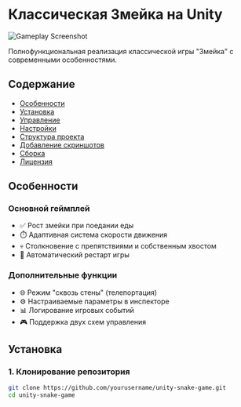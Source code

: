 # Классическая Змейка на Unity

![Gameplay Screenshot](Assets/Prefab/Image1.png) 

Полнофункциональная реализация классической игры "Змейка" с современными особенностями.

## Содержание
- [Особенности](#особенности)
- [Установка](#установка)
- [Управление](#управление)
- [Настройки](#настройки)
- [Структура проекта](#структура-проекта)
- [Добавление скриншотов](#добавление-скриншотов)
- [Сборка](#сборка)
- [Лицензия](#лицензия)

## Особенности

### Основной геймплей
- ✅ Рост змейки при поедании еды
- ⏱️ Адаптивная система скорости движения
- 💀 Столкновение с препятствиями и собственным хвостом
- 🔄 Автоматический рестарт игры

### Дополнительные функции
- 🌐 Режим "сквозь стены" (телепортация)
- ⚙️ Настраиваемые параметры в инспекторе
- 📊 Логирование игровых событий
- 🎮 Поддержка двух схем управления

## Установка

### 1. Клонирование репозитория
```bash
git clone https://github.com/yourusername/unity-snake-game.git
cd unity-snake-game
